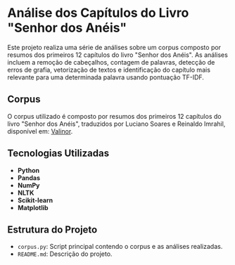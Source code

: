 # Análise dos Capítulos do Livro "Senhor dos Anéis"

Este projeto realiza uma série de análises sobre um corpus composto por resumos dos primeiros 12 capítulos do livro "Senhor dos Anéis". As análises incluem a remoção de cabeçalhos, contagem de palavras, detecção de erros de grafia, vetorização de textos e identificação do capítulo mais relevante para uma determinada palavra usando pontuação TF-IDF.

## Corpus

O corpus utilizado é composto por resumos dos primeiros 12 capítulos do livro "Senhor dos Anéis", traduzidos por Luciano Soares e Reinaldo Imrahil, disponível em: [Valinor](https://www.valinor.com.br/82).

## Tecnologias Utilizadas

- **Python**
- **Pandas**
- **NumPy**
- **NLTK**
- **Scikit-learn**
- **Matplotlib**

## Estrutura do Projeto

- `corpus.py`: Script principal contendo o corpus e as análises realizadas.
- `README.md`: Descrição do projeto.


